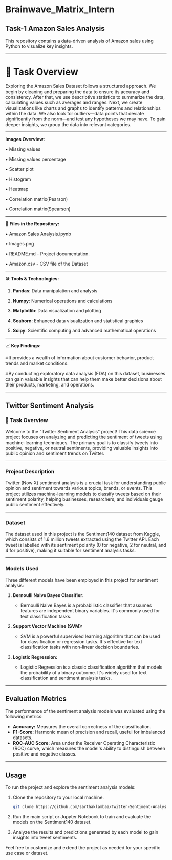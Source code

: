 # Brainwave_Matrix_Intern
## Task-1 Amazon Sales Analysis
This repository contains a data-driven analysis of Amazon sales using Python to visualize key insights.

---
# 📌 Task Overview
Exploring the Amazon Sales Dataset follows a structured approach. We begin by cleaning and preparing the data to ensure its accuracy and consistency. After that, we use descriptive statistics to summarize the data, calculating values such as averages and ranges. Next, we create visualizations like charts and graphs to identify patterns and relationships within the data. We also look for outliers—data points that deviate significantly from the norm—and test any hypotheses we may have. To gain deeper insights, we group the data into relevant categories.

---
 **Images Overview:**

• Missing values

•	Missing values percentage

•	Scatter plot

•	Histogram

•	Heatmap

•	Correlation matrix(Pearson)

•	Correlation matrix(Spearson)

                  

---
📂 **Files in the Repository:**

•	Amazon Sales Analysis.ipynb

•	Images.png

•	README.md - Project documentation.

•	Amazon.csv - CSV file of the Dataset

---
🛠️ **Tools & Technologies:**

1. **Pandas**: Data manipulation and analysis

2. **Numpy**: Numerical operations and calculations

3. **Matplotlib**: Data visualization and plotting

4. **Seaborn**: Enhanced data visualization and statistical graphics

5. **Scipy**: Scientific computing and advanced mathematical operations
---
📈 **Key Findings:**

🔯It provides a wealth of information about customer behavior, product trends and market conditions.

🔯By conducting exploratory data analysis (EDA) on this dataset, businesses can gain valuable insights that can help them make better decisions about their 
   products, marketing, and operations.


---
## Twitter Sentiment Analysis

### 📌 Task Overview
Welcome to the "Twitter Sentiment Analysis" project! This data science project focuses on analyzing and predicting the sentiment of tweets using machine-learning techniques. The primary goal is to classify tweets into positive, negative, or neutral sentiments, providing valuable insights into public opinion and sentiment trends on Twitter.


---
### Project Description

Twitter (Now X) sentiment analysis is a crucial task for understanding public opinion and sentiment towards various topics, brands, or events. This project utilizes machine-learning models to classify tweets based on their sentiment polarity, helping businesses, researchers, and individuals gauge public sentiment effectively.


---
### Dataset

The dataset used in this project is the Sentiment140 dataset from Kaggle, which consists of 1.6 million tweets extracted using the Twitter API. Each tweet is labelled with its sentiment polarity (0 for negative, 2 for neutral, and 4 for positive), making it suitable for sentiment analysis tasks.


---
### Models Used

Three different models have been employed in this project for sentiment analysis:

1. **Bernoulli Naive Bayes Classifier:**
   - Bernoulli Naive Bayes is a probabilistic classifier that assumes features are independent binary variables. It's commonly used for text classification tasks.

2. **Support Vector Machine (SVM):**
   - SVM is a powerful supervised learning algorithm that can be used for classification or regression tasks. It's effective for text classification tasks with non-linear decision boundaries.

3. **Logistic Regression:**
   - Logistic Regression is a classic classification algorithm that models the probability of a binary outcome. It's widely used for text classification and sentiment analysis tasks.


---
## Evaluation Metrics

The performance of the sentiment analysis models was evaluated using the following metrics:

- **Accuracy:** Measures the overall correctness of the classification.
- **F1-Score:** Harmonic mean of precision and recall, useful for imbalanced datasets.
- **ROC-AUC Score:** Area under the Receiver Operating Characteristic (ROC) curve, which measures the model's ability to distinguish between positive and negative classes.


---
## Usage

To run the project and explore the sentiment analysis models:

1. Clone the repository to your local machine.
   ```bash
   git clone https://github.com/sarthaklambaa/Twitter-Sentiment-Analysis.git
   ```

2. Run the main script or Jupyter Notebook to train and evaluate the models on the Sentiment140 dataset.

3. Analyze the results and predictions generated by each model to gain insights into tweet sentiments.

Feel free to customize and extend the project as needed for your specific use case or dataset.

